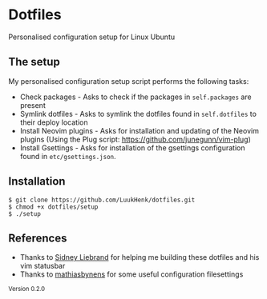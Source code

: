 # Dotfiles
Personalised configuration setup for Linux Ubuntu

## The setup
My personalised configuration setup script performs the following tasks:
* Check packages - Asks to check if the packages in `self.packages` are present
* Symlink dotfiles - Asks to symlink the dotfiles found in `self.dotfiles` to their deploy location
* Install Neovim plugins - Asks for installation and updating of the Neovim plugins (Using the Plug script: https://github.com/junegunn/vim-plug)
* Install Gsettings - Asks for installation of the gsettings configuration found in `etc/gsettings.json`.

## Installation
```
$ git clone https://github.com/LuukHenk/dotfiles.git
$ chmod +x dotfiles/setup
$ ./setup
```

## References
- Thanks to [Sidney Liebrand](https://github.com/SidOfc) for helping me building these dotfiles and his vim statusbar
- Thanks to [mathiasbynens](https://github.com/mathiasbynens/dotfiles) for some useful configuration filesettings

<sub>Version 0.2.0</sub>
